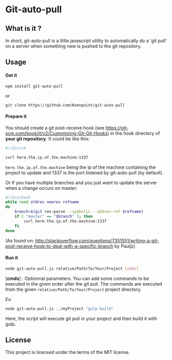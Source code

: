 # Git-auto-pull

## What is it ?


In short, git-auto-pull is a little javascript utility to automatically do a 'git pull'  on a server when something new is pushed to the git repository.


## Usage

#### Get it

```
npm install git-auto-pull
```

or

```
git clone https://github.com/Keenpoint/git-auto-pull
```

#### Prepare it

You should create a git post-receive hook (see https://git-scm.com/book/it/v2/Customizing-Git-Git-Hooks) in the hook directory of __your git repository__. It could be like this:

```sh
#!/bin/sh

curl here.the.ip.of.the.machine:1337
```
`here.the.ip.of.the.machine` being the ip of the machine containing the project to update and 1337 is the port listened by git-auto-pull (by default).

Or if you have multiple branches and you just want to update the server when a change occurs on master:

```sh
#!/bin/bash
while read oldrev newrev refname
do
    branch=$(git rev-parse --symbolic --abbrev-ref $refname)
    if [ "master" == "$branch" ]; then
        curl here.the.ip.of.the.machine:1337
    fi
done
```
(As found on: http://stackoverflow.com/questions/7351551/writing-a-git-post-receive-hook-to-deal-with-a-specific-branch by Pauljz)

#### Run it

```sh
node git-auto-pull.js relative/Path/To/Your/Project [cmds]
```

[**cmds**] : Optionnal parameters.
You can add some commands to be executed in the given order after the git pull.
The commands are executed from the given `relative/Path/To/Your/Project` project directory.

*Ex:*
```sh
node git-auto-pull.js ../myProject "gulp build"
```
Here, the script will execute git pull in your project and then build it with gulp.

## License

This project is licensed under the terms of the MIT license.

